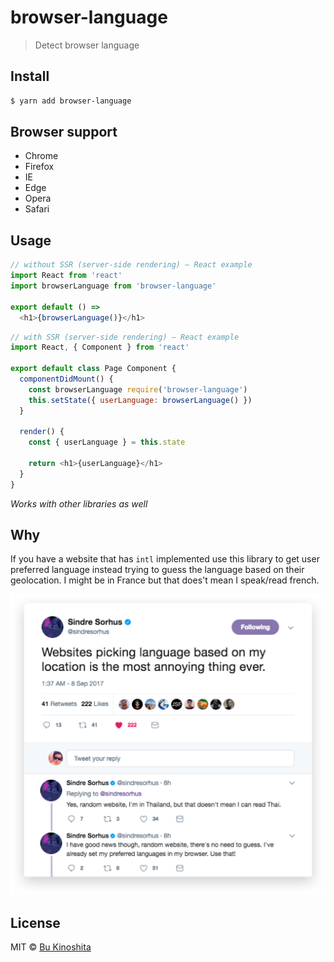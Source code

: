 # browser-language

> Detect browser language


## Install

```bash
$ yarn add browser-language
```


## Browser support

- Chrome
- Firefox
- IE
- Edge
- Opera
- Safari


## Usage

```js
// without SSR (server-side rendering) — React example
import React from 'react'
import browserLanguage from 'browser-language'

export default () =>
  <h1>{browserLanguage()}</h1>
```

```js
// with SSR (server-side rendering) — React example
import React, { Component } from 'react'

export default class Page Component {
  componentDidMount() {
    const browserLanguage require('browser-language')
    this.setState({ userLanguage: browserLanguage() })
  }

  render() {
    const { userLanguage } = this.state

    return <h1>{userLanguage}</h1>
  }
}
```

_Works with other libraries as well_


## Why

If you have a website that has `intl` implemented use this library to get user preferred language instead trying to guess the language based on their geolocation. I might be in France but that does't mean I speak/read french.

<img src="/sindres-is-cool.png" alt="" width="550">


## License

MIT © [Bu Kinoshita](https://bukinoshita.io)
